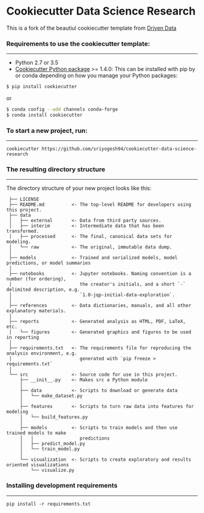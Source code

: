 # Cookiecutter Data Science Research

This is a fork of the beautiul cookiecutter template from [Driven Data](http://drivendata.github.io/cookiecutter-data-science/)


### Requirements to use the cookiecutter template:
-----------
 - Python 2.7 or 3.5
 - [Cookiecutter Python package](http://cookiecutter.readthedocs.org/en/latest/installation.html) >= 1.4.0: This can be installed with pip by or conda depending on how you manage your Python packages:

``` bash
$ pip install cookiecutter
```

or

``` bash
$ conda config --add channels conda-forge
$ conda install cookiecutter
```


### To start a new project, run:
------------

    cookiecutter https://github.com/sriyogesh94/cookiecutter-data-science-research


### The resulting directory structure
------------

The directory structure of your new project looks like this: 

```
 ├── LICENSE
 ├── README.md          <- The top-level README for developers using this project.
 ├── data
 │   ├── external       <- Data from third party sources.
 │   ├── interim        <- Intermediate data that has been transformed.
 │   ├── processed      <- The final, canonical data sets for modeling.
 │   └── raw            <- The original, immutable data dump.
 │
 ├── models             <- Trained and serialized models, model predictions, or model summaries
 │
 ├── notebooks          <- Jupyter notebooks. Naming convention is a number (for ordering),
 │                         the creator's initials, and a short `-` delimited description, e.g.
 │                         `1.0-jqp-initial-data-exploration`.
 │
 ├── references         <- Data dictionaries, manuals, and all other explanatory materials.
 │
 ├── reports            <- Generated analysis as HTML, PDF, LaTeX, etc.
 │   └── figures        <- Generated graphics and figures to be used in reporting
 │
 ├── requirements.txt   <- The requirements file for reproducing the analysis environment, e.g.
 │                         generated with `pip freeze > requirements.txt`
 │
 └── src                <- Source code for use in this project.
     ├── __init__.py    <- Makes src a Python module
     │
     ├── data           <- Scripts to download or generate data
     │   └── make_dataset.py
     │
     ├── features       <- Scripts to turn raw data into features for modeling
     │   └── build_features.py
     │
     ├── models         <- Scripts to train models and then use trained models to make
     │   │                 predictions
     │   ├── predict_model.py
     │   └── train_model.py
     │
     └── visualization  <- Scripts to create exploratory and results oriented visualizations
         └── visualize.py

```

### Installing development requirements
------------

    pip install -r requirements.txt
